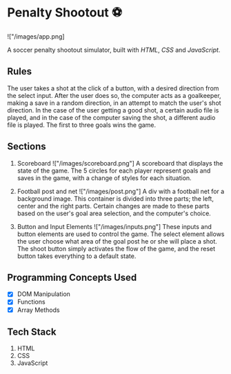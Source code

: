# Penalty Shootout ⚽

!["/images/app.png]

A soccer penalty shootout simulator, built with _HTML_, _CSS_ and _JavaScript_.

## Rules

The user takes a shot at the click of a button, with a desired direction from the select input. After the user does so, the computer acts as a goalkeeper, making a save in a random direction, in an attempt to match the user's shot direction. In the case of the user getting a good shot, a certain audio file is played, and in the case of the computer saving the shot, a different audio file is played. The first to three goals wins the game.

## Sections

1. Scoreboard
   !["/images/scoreboard.png"]
   A scoreboard that displays the state of the game. The 5 circles for each player represent goals and saves in the game, with a change of styles for each situation.

2. Football post and net
   !["/images/post.png"]
   A div with a football net for a background image. This container is divided into three parts; the left, center and the right parts. Certain changes are made to these parts based on the user's goal area selection, and the computer's choice.

3. Button and Input Elements
   !["/images/inputs.png"]
   These inputs and button elements are used to control the game. The select element allows the user choose what area of the goal post he or she will place a shot. The shoot button simply activates the flow of the game, and the reset button takes everything to a default state.

## Programming Concepts Used

- [x] DOM Manipulation
- [x] Functions
- [x] Array Methods

<!-- To add a link, wrap the link text or content in square brackets then have reular brackets after it, with the link href inside it -->

## Tech Stack

1. HTML
2. CSS
3. JavaScript
